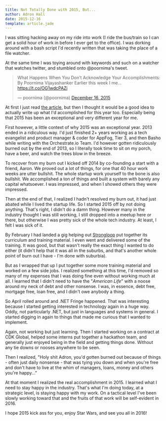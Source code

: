 ```yaml
---
title: Not Totally Done with 2015, But...
author: Adron Hall
date: 2015-12-16
template: article.jade
---
```

I was sitting hacking away on my ride into work (I ride the bus/train so I can get a solid hour of work in before I ever get to the office). I was dorking around with a bash script I'd recently written that was taking the place of a file watcher.

At the same time I was toying around with keywords and such on a watcher that watches twitter, and stumbled onto @poornima's tweet.

<blockquote class="twitter-tweet" data-lang="en"><p lang="en" dir="ltr">What Happens When You Don’t Acknowledge Your Accomplishments: By Poornima Vijayashanker Earlier this week I me... <a href="https://t.co/OG1wdcPAZi">https://t.co/OG1wdcPAZi</a></p>&mdash; poornima (@poornima) <a href="https://twitter.com/poornima/status/677146823883022336">December 16, 2015</a></blockquote>
<script async src="//platform.twitter.com/widgets.js" charset="utf-8"></script>

<span class="more"></span>

At first I just read <a href="http://femgineer.com/2015/12/what-happens-when-you-dont-acknowledge-your-accomplishments/" target="_blank">the article</a>, but then I thought it would be a good idea to actually write up what I'd accomplished for this year too. Especially being that 2015 has been an exceptional and very different year for me.

First however, a little context of why 2015 was an exceptional year. 2013 ended in a ridiculous way. I'd just finished 2+ years working as a tech evangelist and product manager & coder for AppFog, Tier 3, and then Basho while writing with the Orchestrate.io Team. I'd however gotten ridiculously burned out by the end of 2013, so I literally took time to sit on my porch, have a beer, and watch the trees blow in the breeze.

To recover from my burn out I kicked off 2014 by co-founding a start with a friend, Aaron. We proved out a lot of things, for one that 40 hour work weeks are utter bullshit. The whole startup work yourself to the bone is also bullshit. We accomplished a ton of things and built a system with barely any capital whatsoever. I was impressed, and when I showed others they were impressed.

Then at the end of that, I realized I hadn't resolved my burn out, it had just abated while I lived the startup life. So I started 2015 off by not doing anything. That's right, I didn't do a damn thing. However many in the industry thought I was still working, I still dropped into a meetup here or there, but otherwise I was pretty sick of the whole tech industry. At least, I felt I was sick of it.

By February I had landed a gig helping out <a href="https://strongloop.com/" target="_blank">Strongloop</a> put together its curriculum and training material. I even went and delivered some of the training. It was good, but that wasn't really the exact thing I wanted to do either (it didn't help that it was all in the suburbs, and that's another whole point of burn out I have - I'm done with suburbia).

But as I wrapped that up I put together some more training material and worked on a few side jobs. I realized something at this time, I'd removed so many of my expenses that I was doing fine even without working much at all. I learned that I didn't need to have the "<em>American Life</em>" with a noose around my neck of debt and other nonsense. I was, in essence, debt free, mortgage free, loan free, and I didn't owe anybody a thing.

So April rolled around and .NET Fringe happened. That was interesting because I started getting interested in technology again in a huge way. Oddly, not particularly .NET, but just in languages and systems in general. I started digging in again to things that made me curious that I wanted to implement.

Again, not working but just learning. Then I started working on a contract at CDK Global, helped some interns put together a hackathon team, and generally just enjoyed being in the field and getting things done. Without any tie downs or nooses anywhere to be seen.

Then I realized, "Holy shit Adron, you'd gotten burned out because of things - often just daily nonsense - that was tying you down and when you're free and don't have to live at the whim of managers, loans, money and others you're happy..."

At that moment I realized the real accomplishment in 2015. I learned what I need to stay happy in the industry. That's what I'm doing today, at a strategic level, is staying happy with my work. On a tactical level I've been slowly working toward that and the fruits of that work will be self-evident in 2016.

I hope 2015 kick ass for you, enjoy Star Wars, and see you all in 2016!